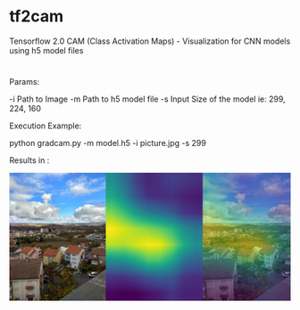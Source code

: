 # tf2cam
Tensorflow 2.0 CAM (Class Activation Maps) - Visualization for CNN models using h5 model files
#


Params:

-i   Path to Image
-m   Path to h5 model file
-s   Input Size of the model ie: 299, 224, 160 


Execution Example:

python gradcam.py -m model.h5 -i picture.jpg -s 299


Results in :

![CNN CAM](example.png)
